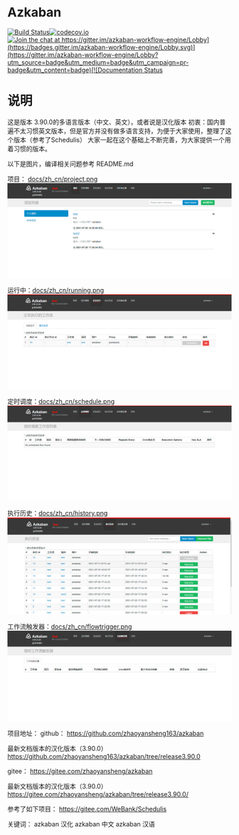 # Azkaban 

[![Build Status](http://img.shields.io/travis/azkaban/azkaban.svg?style=flat)](https://travis-ci.org/azkaban/azkaban)[![codecov.io](https://codecov.io/github/azkaban/azkaban/branch/master/graph/badge.svg)](https://codecov.io/github/azkaban/azkaban)[![Join the chat at https://gitter.im/azkaban-workflow-engine/Lobby](https://badges.gitter.im/azkaban-workflow-engine/Lobby.svg)](https://gitter.im/azkaban-workflow-engine/Lobby?utm_source=badge&utm_medium=badge&utm_campaign=pr-badge&utm_content=badge)[![Documentation Status](https://readthedocs.org/projects/azkaban/badge/?version=latest)](http://azkaban.readthedocs.org/en/latest/?badge=latest)

# 说明
这是版本 3.90.0的多语言版本（中文、英文），或者说是汉化版本
初衷：国内普遍不太习惯英文版本，但是官方并没有做多语言支持，为便于大家使用，整理了这个版本（参考了Schedulis）
大家一起在这个基础上不断完善，为大家提供一个用着习惯的版本。

以下是图片，编译相关问题参考 README.md

项目： [docs/zh_cn/project.png](docs/zh_cn/project.png)
![Alt](docs/zh_cn/project.png)

运行中：[docs/zh_cn/running.png](docs/zh_cn/running.png)
![Alt](docs/zh_cn/running.png)

定时调度：[docs/zh_cn/schedule.png](docs/zh_cn/schedule.png)
![Alt](docs/zh_cn/schedule.png)

执行历史：[docs/zh_cn/history.png](docs/zh_cn/history.png)
![Alt](docs/zh_cn/history.png)

工作流触发器：[docs/zh_cn/flowtrigger.png](docs/zh_cn/flowtrigger.png)
![Alt](docs/zh_cn/flowtrigger.png)

项目地址：
github：
https://github.com/zhaoyansheng163/azkaban

最新文档版本的汉化版本（3.90.0）
https://github.com/zhaoyansheng163/azkaban/tree/release3.90.0


gitee：
https://gitee.com/zhaoyansheng/azkaban

最新文档版本的汉化版本（3.90.0）
https://gitee.com/zhaoyansheng/azkaban/tree/release3.90.0/


参考了如下项目：
https://gitee.com/WeBank/Schedulis

关键词：
azkaban 汉化
azkaban 中文
azkaban 汉语
